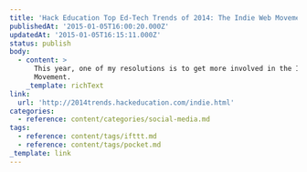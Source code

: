 ```yaml
---
title: 'Hack Education Top Ed-Tech Trends of 2014: The Indie Web Movement'
publishedAt: '2015-01-05T16:00:20.000Z'
updatedAt: '2015-01-05T16:15:11.000Z'
status: publish
body:
  - content: >
      This year, one of my resolutions is to get more involved in the Indie Web
      Movement.
    _template: richText
link:
  url: 'http://2014trends.hackeducation.com/indie.html'
categories:
  - reference: content/categories/social-media.md
tags:
  - reference: content/tags/ifttt.md
  - reference: content/tags/pocket.md
_template: link
---
```



